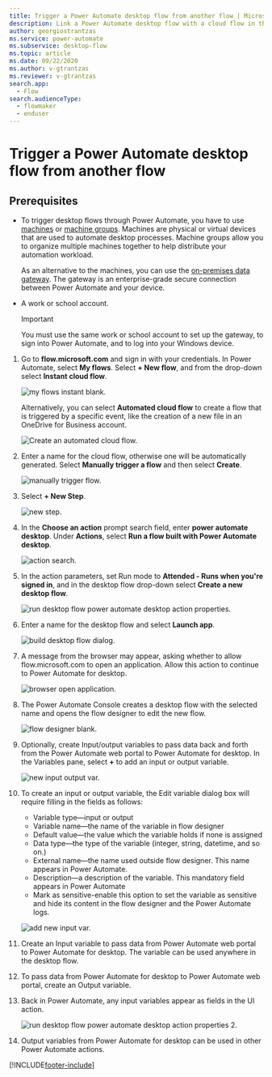 ```yaml
---
title: Trigger a Power Automate desktop flow from another flow | Microsoft Docs
description: Link a Power Automate desktop flow with a cloud flow in the Power Automate portal
author: georgiostrantzas
ms.service: power-automate
ms.subservice: desktop-flow
ms.topic: article
ms.date: 09/22/2020
ms.author: v-gtrantzas
ms.reviewer: v-gtrantzas
search.app: 
  - Flow
search.audienceType: 
  - flowmaker
  - enduser
---
```



# Trigger a Power Automate desktop flow from another flow


## Prerequisites

- To trigger desktop flows through Power Automate, you have to use [machines](manage-machines.md) or [machine groups](manage-machine-groups.md). Machines are physical or virtual devices that are used to automate desktop processes. Machine groups allow you to organize multiple machines together to help distribute your automation workload.

   As an alternative to the machines, you can use the [on-premises data gateway](https://go.microsoft.com/fwlink/?LinkID=820580&clcid=0x409). The gateway is an enterprise-grade secure connection between Power Automate and your device. 

- A work or school account. 

   >[!IMPORTANT]
   >You must use the same work or school account to set up the gateway, to sign into Power Automate, and to log into your Windows device.
   

1. Go to **flow.microsoft.com** and sign in with your credentials. In Power Automate, select **My flows**. Select **+ New flow**, and from the drop-down select **Instant cloud flow**.

   ![my flows instant blank.](\media\link-pad-flow-portal\my-flows-instant-blank.png)

   Alternatively, you can select **Automated cloud flow** to create a flow that is triggered by a specific event, like the creation of a new file in an OneDrive for Business account.

   ![Create an automated cloud flow.](\media\link-pad-flow-portal\automated-cloud-flow.png)

1. Enter a name for the cloud flow, otherwise one will be automatically generated. Select **Manually trigger a flow** and then select **Create**.

   ![manually trigger flow.](\media\link-pad-flow-portal\manually-trigger-flow.png)

1. Select **+ New Step**.

   ![new step.](\media\link-pad-flow-portal\new-step.png)

1. In the **Choose an action** prompt search field, enter **power automate desktop**. Under **Actions**, select **Run a flow built with Power Automate desktop**.

   ![action search.](\media\link-pad-flow-portal\action-search.png)

1. In the action parameters, set Run mode to **Attended - Runs when you're signed in**, and in the desktop flow drop-down select **Create a new desktop flow**.

   ![run desktop flow power automate desktop action properties.](\media\link-pad-flow-portal\run-desktop-flow-v2-action-properties.png)

1. Enter a name for the desktop flow and select **Launch app**.

   ![build desktop flow dialog.](\media\link-pad-flow-portal\build-desktop-flow-dialog.png)

1. A message from the browser may appear, asking whether to allow flow.microsoft.com to open an application. Allow this action to continue to Power Automate for desktop.

   ![browser open application.](\media\link-pad-flow-portal\browser-open-application.png)

1. The Power Automate Console creates a desktop flow with the selected name and opens the flow designer to edit the new flow.

   ![flow designer blank.](\media\link-pad-flow-portal\flow-designer-blank.png)

1. Optionally, create Input/output variables to pass data back and forth from the Power Automate web portal to Power Automate for desktop. In the Variables pane, select **+** to add an input or output variable.

   ![new input output var.](\media\link-pad-flow-portal\new-input-output-var.png)

1. To create an input or output variable, the Edit variable dialog box will require filling in the fields as follows:
   * Variable type—input or output
   * Variable name—the name of the variable in flow designer
   * Default value—the value which the variable holds if none is assigned
   * Data type—the type of the variable (integer, string, datetime, and so on.)
   * External name—the name used outside flow designer. This name appears in Power    Automate.
   * Description—a description of the variable. This mandatory field appears in Power Automate
   * Mark as sensitive-enable this option to set the variable as sensitive and hide its content in the flow designer and the Power Automate logs.

   ![add new input var.](\media\link-pad-flow-portal\add-new-input-var.png)

1. Create an Input variable to pass data from Power Automate web portal to Power Automate for desktop. The variable can be used anywhere in the desktop flow.

1. To pass data from Power Automate for desktop to Power Automate web portal, create an Output variable.

1. Back in Power Automate, any input variables appear as fields in the UI action.

   ![run desktop flow power automate desktop action properties 2.](\media\link-pad-flow-portal\run-desktop-flow-v2-action-properties-2.png)

1. Output variables from Power Automate for desktop can be used in other Power Automate actions.




[!INCLUDE[footer-include](../includes/footer-banner.md)]